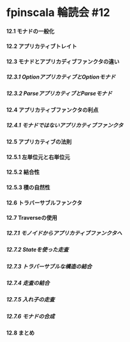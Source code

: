 # fpinscala 輪読会 #12

#### 12.1 モナドの一般化
#### 12.2 アプリカティブトレイト
#### 12.3 モナドとアプリカディブファンクタの違い
##### 12.3.1 OptionアプリカティブとOptionモナド
##### 12.3.2 ParseアプリカティブとParseモナド

#### 12.4 アプリカティブファンクタの利点
##### 12.4.1 モナドではないアプリカティブファンクタ 

#### 12.5 アプリカティブの法則
#### 12.5.1 左単位元と右単位元
#### 12.5.2 結合性
#### 12.5.3 積の自然性

#### 12.6 トラバーサブルファンクタ

#### 12.7 Traverseの使用

##### 12.7.1 モノイドからアプリカティブファンクタへ
##### 12.7.2 Stateを使った走査
##### 12.7.3 トラバーサブルな構造の結合
##### 12.7.4 走査の結合
##### 12.7.5 入れ子の走査
##### 12.7.6 モナドの合成

#### 12.8 まとめ





